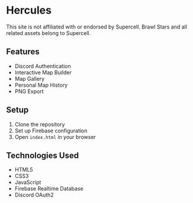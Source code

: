 # Hercules

This site is not affiliated with or endorsed by Supercell. Brawl Stars and all related assets belong to Supercell.

## Features
- Discord Authentication
- Interactive Map Builder
- Map Gallery
- Personal Map History
- PNG Export

## Setup
1. Clone the repository
2. Set up Firebase configuration
3. Open `index.html` in your browser

## Technologies Used
- HTML5
- CSS3
- JavaScript
- Firebase Realtime Database
- Discord OAuth2
